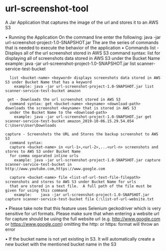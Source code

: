 # url-screenshot-tool
A Jar Application that captures the image of the url and stores it to an AWS S3 

•	Running the Application
	 On the command line enter the following:
     java -jar url-screenshot-project-1.0-SNAPSHOT.jar <arguments>
     The <arguments> are the series of commands that is needed to execute the behavior of the application
•	Commands
      list - Displays all of the url screenshot stored in AWS S3
      command syntax: 
      list <bucket-name> for displaying all of screenshots data stored in AWS S3 under the Bucket Name
        example: java -jar url-screenshot-project-1.0-SNAPSHOT.jar list scanner-service-test-bucket
      
      list <bucket-name> <keyword> displays screenshots data stored in AWS S3 under Bucket Name that has a keyword
        example: java -jar url-screenshot-project-1.0-SNAPSHOT.jar list scanner-service-test-bucket amazon
     
     get - Downloads the url screenshot stored in AWS S3
      command syntax: get <bucket-name> <keyname> <download-path> downloads the screenshot <keyname> that is stored in AWS S3 
      under the Bucket Name to the <download-path>
        example: java -jar url-screenshot-project-1.0-SNAPSHOT.jar get scanner-service-test-bucket amazon_2019-10-06.15.29.54.054 C:\Users\User\Downloads
 
    capture - Screenshots the URL and Stores the backup screenshot to AWS S3
      command syntax: 
      capture <bucket-name> in <url-1>,<url-2>,...<url-n> screenshots and stores to AWS S3 under Bucket Name 
      for comma separated inline urls
        example: java -jar url-screenshot-project-1.0-SNAPSHOT.jar capture scanner-service-test-bucket in http://www.youtube.com,https://www.google.com
      
      capture <bucket-name> file <list-of-url-text-file-filepath> screenshots and stores to AWS S3 under Bucket Name for urls 
      that are stored in a text file.  A full path of the file must be given for using this command
        example:	java -jar url-screenshot-project-1.0-SNAPSHOT.jar capture scanner-service-test-bucket file C:\list-of-url-website.txt

•	Please take note that this feature uses Selenium geckodriver which is very sensitive for url formats. 
Please make sure that when entering a website url for capture should be using the full website url 
(e.g. http://www.google.com or https://www.google.com) omitting the http: or https: format will throw an error

•	If the bucket name is not yet existing in S3. It will automatically create a new bucket with the mentioned bucket name in the S3

